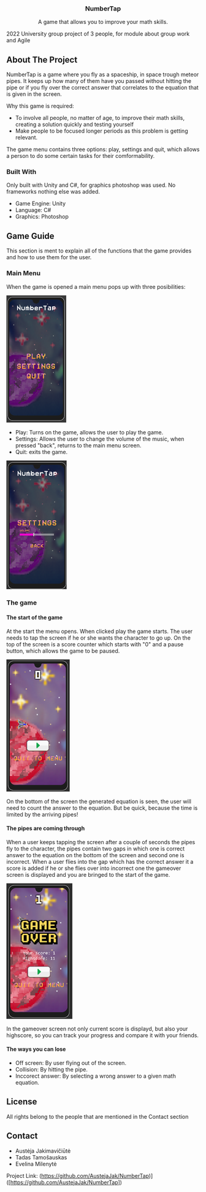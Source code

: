 <div>
 <h3 align="center"> NumberTap</h3>
  <p align="center">
    A game that allows you to improve your math skills.
</div>

2022 University group project of 3 people, for module about group work and Agile


<!-- ABOUT THE PROJECT -->
## About The Project

NumberTap is a game where you fly as a spaceship, in space trough meteor pipes. It keeps up how many of them have you passed without hitting the pipe or if you fly over the correct answer that correlates to the equation that is given in the screen. 

Why this game is required:
* To involve all people, no matter of age, to improve their math skills, creating a solution quickly and testing yourself
* Make people to be focused longer periods as this problem is getting relevant.

The game menu contains three options: play, settings and quit, which allows a person to do some certain tasks for their comformability.


### Built With
Only built with Unity and C#, for graphics photoshop was used. No frameworks nothing else was added.

* Game Engine: Unity
* Language: C#
* Graphics: Photoshop


<!-- GAME GUIDE -->
## Game Guide
This section is ment to explain all of the functions that the game provides and how to use them for the user.

### Main Menu
When the game is opened a main menu pops up with three posibilities:

![Menu page](https://github.com/AustejaJak/NumberTap/blob/39cf72ae2333187375bf63139beb303a03b532d6/menu.png)

* Play: Turns on the game, allows the user to play the game.
* Settings: Allows the user to change the volume of the music, when pressed "back", returns to the main menu screen.
* Quit: exits the game.

![Setting page](https://github.com/AustejaJak/NumberTap/blob/39cf72ae2333187375bf63139beb303a03b532d6/settings.png)

### The game
#### The start of the game
At the start the menu opens. When clicked play the game starts. The user needs to tap the screen if he or she wants the character to go up. On the top of the screen is a score counter which starts with "0" and a pause button, which allows the game to be paused. 

![Pause page](https://github.com/AustejaJak/NumberTap/blob/39cf72ae2333187375bf63139beb303a03b532d6/pause.png)

On the bottom of the screen the generated equation is seen, the user will need to count the answer to the equation. But be quick, because the time is limited by the arriving pipes!

#### The pipes are coming through
When a user keeps tapping the screen after a couple of seconds the pipes fly to the character, the pipes contain two gaps in which one is correct answer to the equation on the bottom of the screen and second one is incorrect. When a user flies into the gap which has the correct answer it a score is added if he or she flies over into incorrect one the gameover screen is displayed and you are bringed to the start of the game.

![GameOver page](https://github.com/AustejaJak/NumberTap/blob/39cf72ae2333187375bf63139beb303a03b532d6/over.png)

In the gameover screen not only current score is displayd, but also your highscore, so you can track your progress and compare it with your friends.

#### The ways you can lose
* Off screen: By user flying out of the screen.
* Collision: By hitting the pipe.
* Inccorect answer: By selecting a wrong answer to a given math equation.

<!-- LICENSE -->
## License

All rights belong to the people that are mentioned in the Contact section



<!-- CONTACT -->
## Contact

* Austėja Jakimavičiūtė
* Tadas Tamošauskas
* Evelina Milenytė

Project Link: (https://github.com/AustejaJak/NumberTap)]([https://github.com/AustejaJak/NumberTap])


